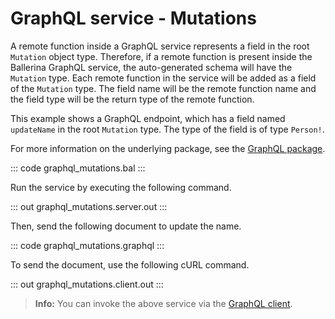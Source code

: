 # GraphQL service - Mutations

A remote function inside a GraphQL service represents a field in the root `Mutation` object type. Therefore, if a remote function is present inside the Ballerina GraphQL service, the auto-generated schema will have the `Mutation` type. Each remote function in the service will be added as a field of the `Mutation` type. The field name will be the remote function name and the field type will be the return type of the remote function.

This example shows a GraphQL endpoint, which has a field named `updateName` in the root `Mutation` type. The type of the field is of type `Person!`.

For more information on the underlying package, see the [GraphQL package](https://lib.ballerina.io/ballerina/graphql/latest/).

::: code graphql_mutations.bal :::

Run the service by executing the following command.

::: out graphql_mutations.server.out :::

Then, send the following document to update the name.

::: code graphql_mutations.graphql :::

To send the document, use the following cURL command.

::: out graphql_mutations.client.out :::

>**Info:** You can invoke the above service via the [GraphQL client](/learn/by-example/graphql-client/).
